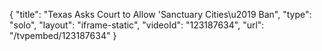 {
    "title": "Texas Asks Court to Allow 'Sanctuary Cities\u2019 Ban",
    "type": "solo",
    "layout": "iframe-static",
    "videoId": "123187634",
    "url": "\/tvpembed\/123187634"
}
